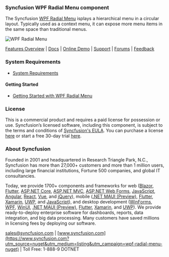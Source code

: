 ### Syncfusion WPF Radial Menu component
The Syncfusion [WPF Radial Menu](https://www.syncfusion.com/wpf-controls/radial-menu?utm_source=nuget&utm_medium=listing&utm_campaign=wpf-radial-menu-nuget) isplays a hierarchical menu in a circular layout. Typically used as a context menu, it can expose more menu items in the same space than traditional menus.

![WPF Radial Menu](https://cdn.syncfusion.com/nuget-readme/wpf/wpf_radialmenu.png)

[Features Overview](https://www.syncfusion.com/wpf-controls/radial-menu?utm_source=nuget&utm_medium=listing&utm_campaign=wpf-radial-menu-nuget) | [Docs](https://help.syncfusion.com/wpf/radial-menu/getting-started?utm_source=nuget&utm_medium=listing&utm_campaign=wpf-radial-menu-nuget) | [Online Demo](https://github.com/syncfusion/wpf-demos?utm_source=nuget&utm_medium=listing&utm_campaign=wpf-radial-menu-nuget) | [Support](https://www.syncfusion.com/support/directtrac/incidents/newincident?utm_source=nuget&utm_medium=listing&utm_campaign=wpf-radial-menu-nuget) | [Forums](https://www.syncfusion.com/forums/wpf?utm_source=nuget&utm_medium=listing&utm_campaign=wpf-radial-menu-nuget) | [Feedback](https://www.syncfusion.com/feedback/wpf?utm_source=nuget&utm_medium=listing&utm_campaign=wpf-radial-menu-nuget)

### System Requirements

* [System Requirements](https://help.syncfusion.com/wpf/installation/system-requirements?utm_source=nuget&utm_medium=listing&utm_campaign=wpf-radial-menu-nuget)

#### Getting Started

* [Getting Started with WPF Radial Menu](https://help.syncfusion.com/wpf/radial-menu/getting-started?utm_source=nuget&utm_medium=listing&utm_campaign=wpf-radial-menu-nuget)

### License

This is a commercial product and requires a paid license for possession or use. Syncfusion’s licensed software, including this component, is subject to the terms and conditions of [Syncfusion's EULA](https://www.syncfusion.com/eula/es/?utm_source=nuget&utm_medium=listing&utm_campaign=wpf-radial-menu-nuget). You can purchase a license [here](https://www.syncfusion.com/sales/products?utm_source=nuget&utm_medium=listing&utm_campaign=wpf-radial-menu-nuget) or start a free 30-day trial [here](https://www.syncfusion.com/account/manage-trials/start-trials?utm_source=nuget&utm_medium=listing&utm_campaign=wpf-radial-menu-nuget).

### About Syncfusion

Founded in 2001 and headquartered in Research Triangle Park, N.C., Syncfusion has more than 27,000+ customers and more than 1 million users, including large financial institutions, Fortune 500 companies, and global IT consultancies.
 
Today, we provide 1700+ components and frameworks for web ([Blazor](https://www.syncfusion.com/blazor-components?utm_source=nuget&utm_medium=listing&utm_campaign=wpf-radial-menu-nuget), [Flutter](https://www.syncfusion.com/flutter-widgets?utm_source=nuget&utm_medium=listing&utm_campaign=wpf-radial-menu-nuget), [ASP.NET Core](https://www.syncfusion.com/aspnet-core-ui-controls?utm_source=nuget&utm_medium=listing&utm_campaign=wpf-radial-menu-nuget), [ASP.NET MVC](https://www.syncfusion.com/aspnet-mvc-ui-controls?utm_source=nuget&utm_medium=listing&utm_campaign=wpf-radial-menu-nuget), [ASP.NET Web Forms](https://www.syncfusion.com/jquery/aspnet-webforms-ui-controls?utm_source=nuget&utm_medium=listing&utm_campaign=wpf-radial-menu-nuget), [JavaScript](https://www.syncfusion.com/javascript-ui-controls?utm_source=nuget&utm_medium=listing&utm_campaign=wpf-radial-menu-nuget), [Angular](https://www.syncfusion.com/angular-ui-components?utm_source=nuget&utm_medium=listing&utm_campaign=wpf-radial-menu-nuget), [React](https://www.syncfusion.com/react-ui-components?utm_source=nuget&utm_medium=listing&utm_campaign=wpf-radial-menu-nuget), [Vue](https://www.syncfusion.com/vue-ui-components?utm_source=nuget&utm_medium=listing&utm_campaign=wpf-radial-menu-nuget), and [jQuery](https://www.syncfusion.com/jquery-ui-widgets?utm_source=nuget&utm_medium=listing&utm_campaign=wpf-radial-menu-nuget)), mobile ([.NET MAUI (Preview)](https://www.syncfusion.com/maui-controls?utm_source=nuget&utm_medium=listing&utm_campaign=wpf-radial-menu-nuget), [Flutter](https://www.syncfusion.com/flutter-widgets?utm_source=nuget&utm_medium=listing&utm_campaign=wpf-radial-menu-nuget), [Xamarin](https://www.syncfusion.com/xamarin-ui-controls?utm_source=nuget&utm_medium=listing&utm_campaign=wpf-radial-menu-nuget), [UWP](https://www.syncfusion.com/uwp-ui-controls?utm_source=nuget&utm_medium=listing&utm_campaign=wpf-radial-menu-nuget), and [JavaScript](https://www.syncfusion.com/javascript-ui-controls?utm_source=nuget&utm_medium=listing&utm_campaign=wpf-radial-menu-nuget)), and desktop development ([WinForms](https://www.syncfusion.com/winforms-ui-controls?utm_source=nuget&utm_medium=listing&utm_campaign=wpf-radial-menu-nuget), [WPF](https://www.syncfusion.com/wpf-controls?utm_source=nuget&utm_medium=listing&utm_campaign=wpf-radial-menu-nuget), [WinUI](https://www.syncfusion.com/winui-controls?utm_source=nuget&utm_medium=listing&utm_campaign=wpf-radial-menu-nuget), [.NET MAUI (Preview)](https://www.syncfusion.com/maui-controls?utm_source=nuget&utm_medium=listing&utm_campaign=wpf-radial-menu-nuget), [Flutter](https://www.syncfusion.com/flutter-widgets?utm_source=nuget&utm_medium=listing&utm_campaign=wpf-radial-menu-nuget), [Xamarin](https://www.syncfusion.com/xamarin-ui-controls?utm_source=nuget&utm_medium=listing&utm_campaign=wpf-radial-menu-nuget), and [UWP](https://www.syncfusion.com/uwp-ui-controls?utm_source=nuget&utm_medium=listing&utm_campaign=wpf-radial-menu-nuget)). We provide ready-to-deploy enterprise software for dashboards, reports, data integration, and big data processing. Many customers have saved millions in licensing fees by deploying our software.

[sales@syncfusion.com](mailto:sales@syncfusion.com?Subject=Syncfusion%20WPF%20RadialMenu%20-%20NuGet) | [www.syncfusion.com](https://www.syncfusion.com?utm_source=nuget&utm_medium=listing&utm_campaign=wpf-radial-menu-nuget) | Toll Free: 1-888-9 DOTNET



